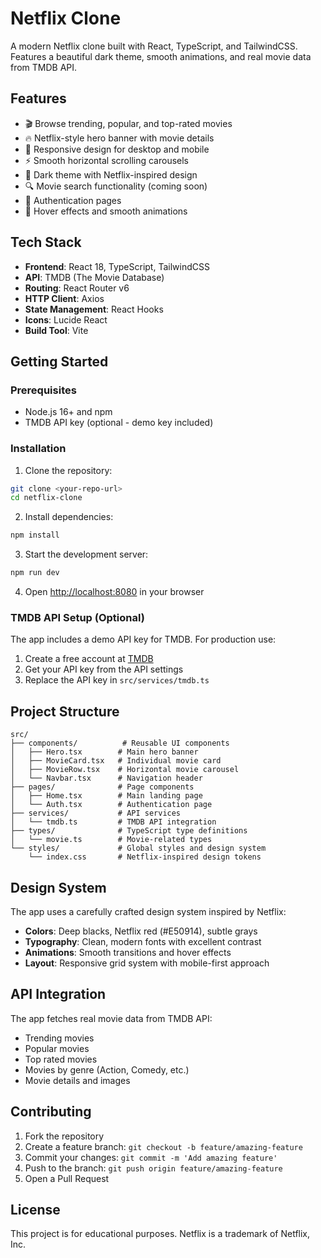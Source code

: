 # Netflix Clone

A modern Netflix clone built with React, TypeScript, and TailwindCSS. Features a beautiful dark theme, smooth animations, and real movie data from TMDB API.

## Features

- 🎬 Browse trending, popular, and top-rated movies
- 🔥 Netflix-style hero banner with movie details
- 📱 Responsive design for desktop and mobile
- ⚡ Smooth horizontal scrolling carousels
- 🎨 Dark theme with Netflix-inspired design
- 🔍 Movie search functionality (coming soon)
- 👤 Authentication pages
- 🎯 Hover effects and smooth animations

## Tech Stack

- **Frontend**: React 18, TypeScript, TailwindCSS
- **API**: TMDB (The Movie Database)
- **Routing**: React Router v6
- **HTTP Client**: Axios
- **State Management**: React Hooks
- **Icons**: Lucide React
- **Build Tool**: Vite

## Getting Started

### Prerequisites

- Node.js 16+ and npm
- TMDB API key (optional - demo key included)

### Installation

1. Clone the repository:
```bash
git clone <your-repo-url>
cd netflix-clone
```

2. Install dependencies:
```bash
npm install
```

3. Start the development server:
```bash
npm run dev
```

4. Open [http://localhost:8080](http://localhost:8080) in your browser

### TMDB API Setup (Optional)

The app includes a demo API key for TMDB. For production use:

1. Create a free account at [TMDB](https://www.themoviedb.org/)
2. Get your API key from the API settings
3. Replace the API key in `src/services/tmdb.ts`

## Project Structure

```
src/
├── components/          # Reusable UI components
│   ├── Hero.tsx        # Main hero banner
│   ├── MovieCard.tsx   # Individual movie card
│   ├── MovieRow.tsx    # Horizontal movie carousel
│   └── Navbar.tsx      # Navigation header
├── pages/              # Page components
│   ├── Home.tsx        # Main landing page
│   └── Auth.tsx        # Authentication page
├── services/           # API services
│   └── tmdb.ts         # TMDB API integration
├── types/              # TypeScript type definitions
│   └── movie.ts        # Movie-related types
└── styles/             # Global styles and design system
    └── index.css       # Netflix-inspired design tokens
```

## Design System

The app uses a carefully crafted design system inspired by Netflix:

- **Colors**: Deep blacks, Netflix red (#E50914), subtle grays
- **Typography**: Clean, modern fonts with excellent contrast
- **Animations**: Smooth transitions and hover effects
- **Layout**: Responsive grid system with mobile-first approach

## API Integration

The app fetches real movie data from TMDB API:

- Trending movies
- Popular movies  
- Top rated movies
- Movies by genre (Action, Comedy, etc.)
- Movie details and images

## Contributing

1. Fork the repository
2. Create a feature branch: `git checkout -b feature/amazing-feature`
3. Commit your changes: `git commit -m 'Add amazing feature'`
4. Push to the branch: `git push origin feature/amazing-feature`
5. Open a Pull Request

## License

This project is for educational purposes. Netflix is a trademark of Netflix, Inc.